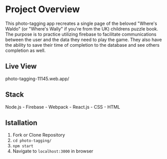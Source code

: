 Project Overview
================
This photo-tagging app recreates a single page of the beloved "Where's Waldo" (or "Where's Wally" if you're from the UK) childrens puzzle book. The purpose is to practice utilizing firebase to facilitate communications between the user and the data they need to play the game. They also have the ability to save their time of completion to the database and see others completion as well. 

Live View
---------
photo-tagging-11145.web.app/

Stack
-----
Node.js - Firebase - Webpack - React.js - CSS - HTML

Istallation
-----------
  1. Fork or Clone Repository
  2. `cd photo-tagging/`
  3. `npm start`
  4. Navigate to `localhost:3000` in browser
